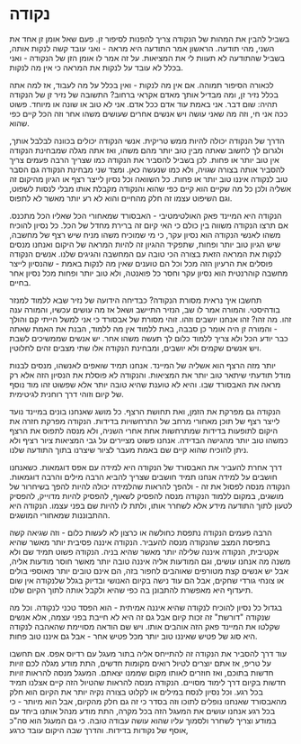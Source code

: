 נקודה
=====

בשביל להבין את המהות של הנקודה צריך להפנות לסיפור זן. פעם שאל אומן זן אחד את השני, מהי תודעה. 
הראשון אמר התודעה היא מראה - ואני עובד קשה לנקות אותה, בשביל שהתודעה לא תעוות לי את המציאות. 
על זה אמר לו אומן הזן של הנקודה - ואני בכלל לא עובד על לנקות את המראה כי אין מה לנקות. 

לכאורה הסיפור תמוהה. אם אין מה לנקות - ואין בכלל על מה לעבוד, אז למה אתה בכלל נזיר זן, ומה מבדיל אותך
מאדם אקראי ברחוב? התשובה של נזיר זן של הנקודה תהיה: שום דבר. אני באמת עוד אדם ככל אדם. אני לא טוב או 
שונה או מיוחד. פשוט ככה אני חי, וזה מה שאני עושה ויש אנשים אחרים שעושים משהו אחר וזה הכל קיים כפי שהוא. 

הדרך של הנקודה יכולה להיות ממש טריקית. אנשי הנקודה יכולים בכוונה לבלבל אותך, ולגרום לך לחשוב שאתה 
מבין טוב יותר מהם משהו, ואז אתה מגלה שמבחינת הנקודה אין טוב יותר או פחות. לכן בשביל להסביר את הנקודה
כמו שצריך הרבה פעמים צריך להסביר אותה בצורה שגויה, ולא כמו שנעשה כאן. ומצד שני מבחינת הנקודה גם הסבר
טוב לנקודה איננו טוב יותר או פחות. כל השוואה וכל נסיון לייצר רצף או הגיון מהיקום זה אשליה ולכן כל מה שקיים 
הוא קיים כפי שהוא והנקודה מקבלת אותו מבלי לנסות לשפוט, וגם השיפוט עצמו זה חלק מהחיים והוא לא רע יותר מאשר לא לתפוס. 

הנקודה היא המיינד פאק האולטימטיבי - האבסורד שמאחורי הכל שאליו הכל מתכנס. אם תרצו הנקודה משווה בין כולם
כי האי קיום זה ברירת מחדל של הכל. כל נסיון להוכיח משהו לאנשי הנקודה הוא נסיון עקר, כי מי שמוכיח משהו
מניח שיש רצף של מחשבה, שיש הגיון טוב יותר ופחות, שתפקיד ההגיון זה להיות המראה של היקום ואנחנו מנסים
לנקות את המראה הזאת בצורה הכי טובה עם המחשבה והגיגים שלנו. אנשים הנקודה פוסלים את הרעיון הזה מכל וכל
הם טוענים שאין מה לנקות באמת - שהנסיון לייצר מחשבה קוהרנטית הוא נסיון עקר וחסר כל פואנטה, ולא טוב יותר ופחות
מכל נסיון אחר בחיים. 

תחשבו איך נראית מסורת הנקודה? כבדיחה הידועה של נזיר שבא ללמוד למנזר בודהיסטי. והמורה אמר לו שב, הנזיר
התיישב ושאל אז מה עושים עכשיו, והמורה ענה זהו. מה זהו? זהו אנחנו יושבים וזהו. זוהי מסורת של אבסורד כי 
אני למשל הייתי קם והולך - והמורה זן היה אומר כן סבבה, באת ללמוד אין מה ללמוד, הבנת את האמת שאתה כבר יודע
הכל ולא צריך ללמוד כלום לך תעשה משהו אחר. יש אנשים שממשיכים לשבת ויש אנשים שקמים ולא יושבים, ומבחינת 
הנקודה אלו שתי מצבים זהים לחלוטין. 

יותר מזה הרצף הוא אשליה של המיינד. אנחנו תמיד שואפים לאנשהו, מנסים לבנות מודל תודעתי שיתאר טוב יותר את 
המציאות. והנקודה לא פוסלת את הנסיון הזה אלא רק מראה את האבסורד שבו. והיא לא טוענת שהיא טובה יותר
אלא שפשוט זהו מוד נוסף של קיום וזוהי דרך רוחנית לגיטימית. 

הנקודה גם מפרקת את הזמן, ואת תחושת הרצף. כל מושג שאנחנו בונים במיינד נועד לייצר רצף של תוכן מאחורי מרחב של 
התרחשויות בדידות. הנקודה מפרקת חזרה את היקום לתופעות בדידות שמתרחשות אחת אחרי השניה, ולא מנסה לתפוס את הרצף
כמשהו טוב יותר מהגישה הבדידה. אנחנו פשוט מציירים על גבי המציאות ציור רציף ולא ניתן להוכיח שהוא קיים שם 
באמת מעבר לציור שיצרנו בתוך התודעה שלנו. 

דרך אחרת להעביר את האבסורד של הנקודה היא למידה עם אפס דוגמאות. כשאנחנו חושבים על למידה אנחנו תמיד חושבים
שצריך להביא הרבה מילים והרבה דוגמאות. הנקודה מנסה לפסול את זה - ולהפך להראות שהלמידה יכולה להיות להפך
בשיחרור של מושגים, במקום ללמוד הנקודה מנסה להפסיק לשאוף, להפסיק להיות מדוייק, להפסיק לטעון לתוך 
התודעה מידע אלא לשחרר אותו, ולתת לו להיות שם בפני עצמו. הנקודה היא ההתבוננות שמאחורי המושגים. 

הרבה פעמים הנקודה נתפסת כחולשה או כרצון לא לעשות כלום - וזה שגיאה קשה בתפיסת המצב שהנקודה מנסה להעביר. 
הנקודה איננה פסיבית יותר מאשר שהיא אקטיבית, הנקודה איננה שלילה יותר מאשר שהיא בניה. הנקודה פשוט 
תמיד שם ולא משנה מה אנחנו עושים, וגם המודעות אליה איננה טובה יותר מאשר חוסר מודעות אליה, אבל יש אנשים
קצת מטורפים שאוהבים לחפור בזה, הם אינם טובים יותר מאוספי בולים או צונחי גורדי שחקים, אבל הם עוד נישה
בקיום האנושי ובדיוק בגלל שלנקודה אין שום תיעדוף היא מאפשרת להתבונן בה כפי שהיא ולקבל אותה לתוך הקיום שלנו. 

בגדול כל נסיון להוכיח לנקודה שהיא איננה אמיתית - הוא הפסד טכני לנקודה. וכל מה שנקודה "דורשת" זה זכות 
קיום אבל גם זה היא לא חייבת בפני עצמה, אלא אנשים שקלטו את המיינד פאק הזה אוהבים אותו. ויש שם הודאה 
מסויימת שהאהבה לנקודה היא סוג של פטיש שאיננו טוב יותר מכל פטיש אחר - אבל גם איננו טוב פחות. 

עוד דרך להסביר את הנקודה זה להתייחס אליה בתור מעגל עם רדיוס אפס. אם תחשבו על טריפ, אז אתם יוצרים לטיול רואים מקומות 
חדשים, התת מודע מגלה לכם זויות חדשות בתוכם, ואז חוזרים לאותו מקום שממנו יצאתם. 
המעגל מנסה להראות זויות חדשות בקיום דרך לימוד מסויים. הנקודה מנסה להראות 
שהטיול הזה קיים אצלנו תמיד בכל רגע. וכל נסיון לנסח במילים או לקלוט בצורה נקיה יותר את הקיום הוא חלק מהאבסורד
שאנחנו נופלים לתוכו וזה בסדר כי זה גם חלק מהקיום, אבל הוא מיותר - כי בכל רגע אנחנו עושים את המעגל הזה בכל מקרה, התת
מודע מנהל אותנו ביחד עם במודע וצריך לשחרר ולסמוך עליו שהוא עושה עבודה טובה. כי גם המעגל הוא סה"כ אוסף של נקודות בדידות. 
והדרך שבה היקום עובד כרגע, 
